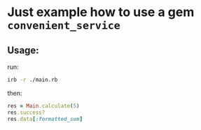 # Just example how to use a gem `convenient_service`

## Usage:
run:
```bash
irb -r ./main.rb
```
then:
```ruby
res = Main.calculate(5)
res.success?
res.data[:formatted_sum]
```
